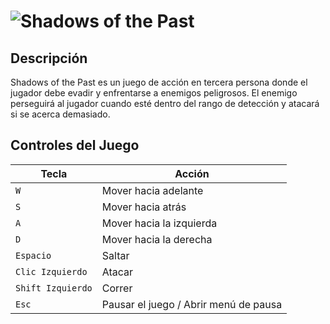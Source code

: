 
# ![Shadows of the Past](Assets/UI/Shadows.png)

## Descripción

Shadows of the Past es un  juego de acción en tercera persona donde el jugador debe evadir y enfrentarse a enemigos peligrosos. 
El enemigo perseguirá al jugador cuando esté dentro del rango de detección y atacará si se acerca demasiado. 

## Controles del Juego

| Tecla             | Acción                                  |
| ----------------- | --------------------------------------- |
| `W`               | Mover hacia adelante                    |
| `S`               | Mover hacia atrás                       |
| `A`               | Mover hacia la izquierda                |
| `D`               | Mover hacia la derecha                  |
| `Espacio`         | Saltar                                  |
| `Clic Izquierdo`  | Atacar                                  |
| `Shift Izquierdo` | Correr                                  |
| `Esc`             | Pausar el juego / Abrir menú de pausa   |

